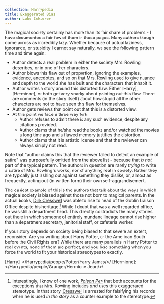 ```yaml
---
collection: Harrypedia
title: Exaggerated Bias
author: Luke Schierer
---
```


The magical society certainly has more than its fair share of problems - I have documented a fair few of them in these pages. Many authors though come across as incredibly lazy. Whether because of actual laziness, ignorance, or stupidity I cannot say naturally, we see the following pattern time and time again:

- Author detects a real problem in either the society Mrs. Rowling describes, or in one of her characters.
- Author blows this flaw out of proportion, ignoring the examples, evidence, anecdotes, and so on that Mrs. Rowling used to give nuance and depth to the world she has built and the characters that inhabit it.
- Author writes a story around this distorted flaw. Either [Harry], [Hermione], or both get very snarky about pointing out this flaw. There are comments (in the story itself) about how stupid all the other characters are not to have seen this flaw for themselves.
- Author gets reviews that point out that this is a distorted view.
- At this point we face a three way fork
  - Author refuses to admit there is any such evidence, despite any citations provided.
  - Author claims that he/she read the books and/or watched the movies a long time ago and a flawed memory justifies the distortion.
  - Author claims that it is artistic license and that the reviewer can always simply not read.

Note that "author claims this that the reviewer failed to detect an example of satire" was purposefully omitted from the above list - because that _is not_ part of the typical pattern. The authors in question are rarely _trying_ to write a satire of Mrs. Rowling's works, nor of anything real in society. Rather they are typically just lashing out against something they dislike, or, almost as frequently, acting out (in written form) their own self-aggrandisement.

The easiest example of this is the authors that talk about the ways in which magical society is biased against those not born to magical parents. In the actual books, [Dirk Cresswell] was able to rise to head of the Goblin Liaison Office despite his heritage.[^240327-5] While I doubt that was a well regarded office, he was still a department head. This directly contradicts the many stories out there in which someone of entirely mundane lineage cannot rise higher than a department secretary, janitorial staff, or cafeteria worker.

If your story depends on society being biased to that severe an extent, reconsider. Are you writing about Harry Potter, or the American South before the Civil Rights era? While there are many parallels in Harry Potter to real events, none of them are perfect, and you lose something when you force the world to fit your historical stereotypes to exactly.

[Dirk Cresswell]: /Harrypedia/people/Cresswell/Dirk/

[Harry]: </Harrypedia/people/Potter/Harry James/>/
[Hermione]: </Harrypedia/people/Granger/Hermione Jean/>/

[^240327-5]: Interestingly, I know of one work, _[Poison Pen](https://www.fanfiction.net/s/5554780/)_ that both accounts for the exceptions that Mrs. Rowling includes _and_ uses this exaggerated stereotype. In that story, [Cresswell] is arrested for falsifying his records when he is used _in the story_ as a counter example to the stereotype.

[Cresswell]: /Harrypedia/people/Cresswell/Dirk/
